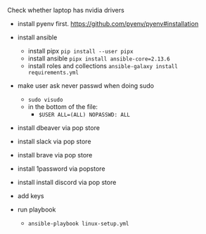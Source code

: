 Check whether laptop has nvidia drivers
- install pyenv first. https://github.com/pyenv/pyenv#installation

- install ansible
    - install pipx `pip install --user pipx`
    - install ansible `pipx install ansible-core=2.13.6`
    - install roles and collections `ansible-galaxy install requirements.yml`

- make user ask never passwd when doing sudo
    - `sudo visudo`
    - in the bottom of the file:
        - `$USER ALL=(ALL) NOPASSWD: ALL`
- install dbeaver via pop store
- install slack via pop store
- install brave via pop store
- install 1password via popstore
- install install discord via pop store

- add keys
- run playbook
    - `ansible-playbook linux-setup.yml`
